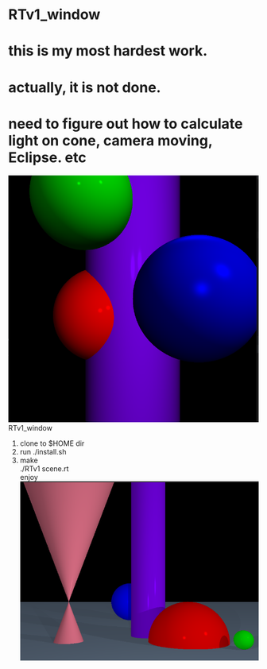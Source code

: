 # RTv1_window
# this is my most hardest work.
# actually, it is not done.
# need to figure out how to calculate light on cone, camera moving, Eclipse. etc
![.RTv1 map](/images/cylinder.png)
RTv1_window <br/>
1. clone to $HOME dir <br/>
2. run ./install.sh <br/>
3. make <br/>
./RTv1 scene.rt <br/>
enjoy
![.RTv1 mrt](/images/mrt.png)

